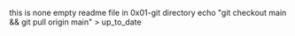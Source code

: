 this is none empty readme file in 0x01-git directory
echo "git checkout main && git pull origin main" > up_to_date
